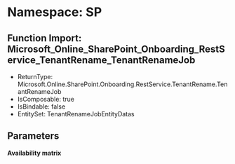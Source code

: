 # Namespace: SP

## Function Import: Microsoft_Online_SharePoint_Onboarding_RestService_TenantRename_TenantRenameJob

- ReturnType: Microsoft.Online.SharePoint.Onboarding.RestService.TenantRename.TenantRenameJob
- IsComposable: true
- IsBindable: false
- EntitySet: TenantRenameJobEntityDatas

## Parameters

**Availability matrix**

